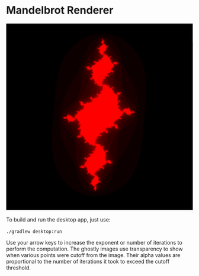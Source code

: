 # Mandelbrot Renderer

![Mandelbrot](https://github.com/entangledloops/mandelbrot/blob/master/img/mandelbrot.png)

To build and run the desktop app, just use:

`./gradlew desktop:run`

Use your arrow keys to increase the exponent or number of iterations to perform the computation.
The ghostly images use transparency to show when various points were cutoff from the image.
Their alpha values are proportional to the number of iterations it took to exceed the cutoff threshold.

